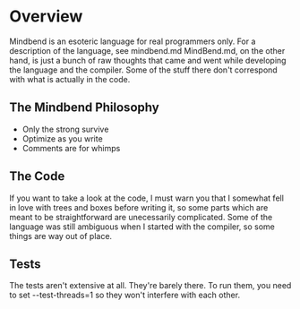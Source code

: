 # Overview
Mindbend is an esoteric language for real programmers only.
For a description of the language, see mindbend.md
MindBend.md, on the other hand, is just a bunch of raw thoughts that came and went while
developing the language and the compiler. Some of the stuff there don't correspond with what
is actually in the code.

## The Mindbend Philosophy
*   Only the strong survive
*   Optimize as you write
*   Comments are for whimps

## The Code
If you want to take a look at the code, I must warn you that I somewhat fell in love
with trees and boxes before writing it, so some parts which are meant to be straightforward
are unecessarily complicated.
Some of the language was still ambiguous when I started with the compiler, so some things are
way out of place.

## Tests
The tests aren't extensive at all. They're barely there.
To run them, you need to set --test-threads=1 so they won't interfere with each other.